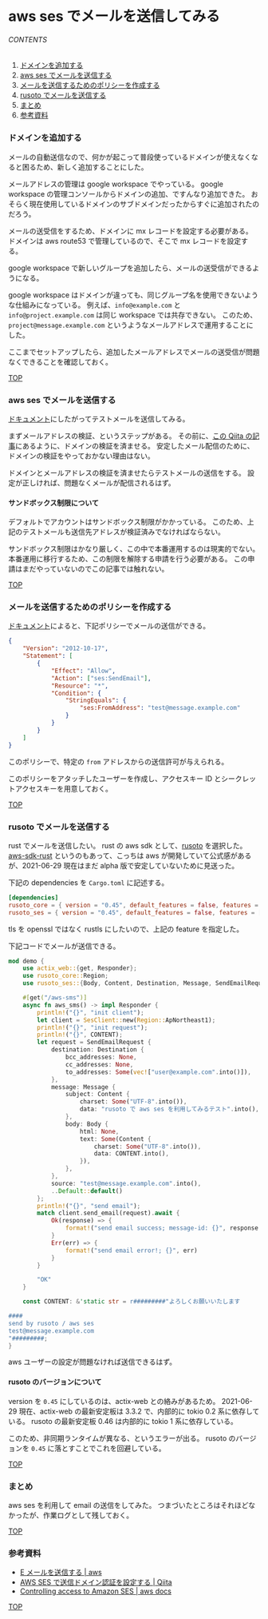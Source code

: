 # aws ses でメールを送信してみる

<a id="top"></a>

###### CONTENTS

1. [ドメインを追加する](#add-domain)
1. [aws ses でメールを送信する](#send-email)
1. [メールを送信するためのポリシーを作成する](#create-policy)
1. [rusoto でメールを送信する](#send-by-rusoto)
1. [まとめ](#postscript)
1. [参考資料](#reference)

<a id="add-domain"></a>

### ドメインを追加する

メールの自動送信なので、何かが起こって普段使っているドメインが使えなくなると困るため、新しく追加することにした。

メールアドレスの管理は google workspace でやっている。
google workspace の管理コンソールからドメインの追加、ですんなり追加できた。
おそらく現在使用しているドメインのサブドメインだったからすぐに追加されたのだろう。

メールの送受信をするため、ドメインに mx レコードを設定する必要がある。
ドメインは aws route53 で管理しているので、そこで mx レコードを設定する。

google workspace で新しいグループを追加したら、メールの送受信ができるようになる。

google workspace はドメインが違っても、同じグループ名を使用できないような仕組みになっている。
例えば、`info@example.com` と `info@project.example.com` は同じ workspace では共存できない。
このため、`project@message.example.com` というようなメールアドレスで運用することにした。

ここまでセットアップしたら、追加したメールアドレスでメールの送受信が問題なくできることを確認しておく。

[TOP](#top)
<a id="send-email"></a>

### aws ses でメールを送信する

[ドキュメント](https://aws.amazon.com/jp/getting-started/hands-on/send-an-email/?sc_icampaign=acq_jp_getting-started-handson-202010-send-an-email&sc_language=jp&sc_icontent=awssm-6341&sc_iplace=ribbon&trk=ha_ribbon_acq_jp_getting-started-handson-202010-send-an-email)にしたがってテストメールを送信してみる。

まずメールアドレスの検証、というステップがある。
その前に、[この Qiita の記事](https://qiita.com/OMOIKANESAN/items/1b8941258fb7ebbdb057)にあるように、ドメインの検証を済ませる。
安定したメール配信のために、ドメインの検証をやっておかない理由はない。

ドメインとメールアドレスの検証を済ませたらテストメールの送信をする。
設定が正しければ、問題なくメールが配信されるはず。

#### サンドボックス制限について

デフォルトでアカウントはサンドボックス制限がかかっている。
このため、上記のテストメールも送信先アドレスが検証済みでなければならない。

サンドボックス制限はかなり厳しく、この中で本番運用するのは現実的でない。
本番運用に移行するため、この制限を解除する申請を行う必要がある。
この申請はまだやっていないのでこの記事では触れない。

[TOP](#top)
<a id="create-policy"></a>

### メールを送信するためのポリシーを作成する

[ドキュメント](https://docs.aws.amazon.com/ses/latest/DeveloperGuide/control-user-access.html)によると、下記ポリシーでメールの送信ができる。

```json
{
    "Version": "2012-10-17",
    "Statement": [
        {
            "Effect": "Allow",
            "Action": ["ses:SendEmail"],
            "Resource": "*",
            "Condition": {
                "StringEquals": {
                    "ses:FromAddress": "test@message.example.com"
                }
            }
        }
    ]
}
```

このポリシーで、特定の `from` アドレスからの送信許可が与えられる。

このポリシーをアタッチしたユーザーを作成し、アクセスキー ID とシークレットアクセスキーを用意しておく。

[TOP](#top)
<a id="send-by-rusoto"></a>

### rusoto でメールを送信する

rust でメールを送信したい。
rust の aws sdk として、[rusoto](https://www.rusoto.org/index.html) を選択した。
[aws-sdk-rust](https://github.com/awslabs/aws-sdk-rust) というのもあって、こっちは aws が開発していて公式感があるが、2021-06-29 現在はまだ alpha 版で安定していないために見送った。

下記の dependencies を `Cargo.toml` に記述する。

```toml
[dependencies]
rusoto_core = { version = "0.45", default_features = false, features = ["rustls"] }
rusoto_ses = { version = "0.45", default_features = false, features = ["rustls"] }
```

tls を openssl ではなく rustls にしたいので、上記の feature を指定した。

下記コードでメールが送信できる。

```rust
mod demo {
    use actix_web::{get, Responder};
    use rusoto_core::Region;
    use rusoto_ses::{Body, Content, Destination, Message, SendEmailRequest, Ses, SesClient};

    #[get("/aws-sms")]
    async fn aws_sms() -> impl Responder {
        println!("{}", "init client");
        let client = SesClient::new(Region::ApNortheast1);
        println!("{}", "init request");
        println!("{}", CONTENT);
        let request = SendEmailRequest {
            destination: Destination {
                bcc_addresses: None,
                cc_addresses: None,
                to_addresses: Some(vec!["user@example.com".into()]),
            },
            message: Message {
                subject: Content {
                    charset: Some("UTF-8".into()),
                    data: "rusoto で aws ses を利用してみるテスト".into(),
                },
                body: Body {
                    html: None,
                    text: Some(Content {
                        charset: Some("UTF-8".into()),
                        data: CONTENT.into(),
                    }),
                },
            },
            source: "test@message.example.com".into(),
            ..Default::default()
        };
        println!("{}", "send email");
        match client.send_email(request).await {
            Ok(response) => {
                format!("send email success; message-id: {}", response.message_id)
            }
            Err(err) => {
                format!("send email error!; {}", err)
            }
        }

        "OK"
    }

    const CONTENT: &'static str = r#########"よろしくお願いいたします

####
send by rusoto / aws ses
test@message.example.com
"#########;
}
```

aws ユーザーの設定が問題なければ送信できるはず。

#### rusoto のバージョンについて

version を `0.45` にしているのは、actix-web との絡みがあるため。
2021-06-29 現在、actix-web の最新安定板は 3.3.2 で、内部的に tokio 0.2 系に依存している。
rusoto の最新安定板 0.46 は内部的に tokio 1 系に依存している。

このため、非同期ランタイムが異なる、というエラーが出る。
rusoto のバージョンを `0.45` に落とすことでこれを回避している。

[TOP](#top)
<a id="postscript"></a>

### まとめ

aws ses を利用して email の送信をしてみた。
つまづいたところはそれほどなかったが、作業ログとして残しておく。

[TOP](#top)
<a id="reference"></a>

### 参考資料

-   [E メールを送信する | aws](https://aws.amazon.com/jp/getting-started/hands-on/send-an-email/?sc_icampaign=acq_jp_getting-started-handson-202010-send-an-email&sc_language=jp&sc_icontent=awssm-6341&sc_iplace=ribbon&trk=ha_ribbon_acq_jp_getting-started-handson-202010-send-an-email)
-   [AWS SES で送信ドメイン認証を設定する | Qiita](https://qiita.com/OMOIKANESAN/items/1b8941258fb7ebbdb057)
-   [Controlling access to Amazon SES | aws docs](https://docs.aws.amazon.com/ses/latest/DeveloperGuide/control-user-access.html)

[TOP](#top)

